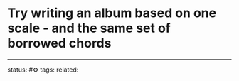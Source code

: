 # Try writing an album based on one scale - and the same set of borrowed chords

---
status: #⚙️ 
tags: 
related: 
